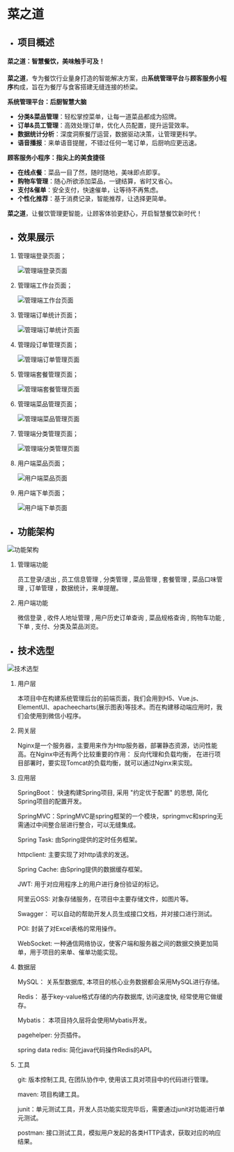 # 菜之道

- ## 项目概述

#### 菜之道：智慧餐饮，美味触手可及！

**菜之道**，专为餐饮行业量身打造的智能解决方案，由**系统管理平台**与**顾客服务小程序**构成，旨在为餐厅与食客搭建无缝连接的桥梁。

**系统管理平台：后厨智慧大脑**

- **分类&菜品管理**：轻松掌控菜单，让每一道菜品都成为招牌。
- **订单&员工管理**：高效处理订单，优化人员配置，提升运营效率。
- **数据统计分析**：深度洞察餐厅运营，数据驱动决策，让管理更科学。
- **语音播报**：来单语音提醒，不错过任何一笔订单，后厨响应更迅速。

**顾客服务小程序：指尖上的美食捷径**

- **在线点餐**：菜品一目了然，随时随地，美味即点即享。
- **购物车管理**：随心所欲添加菜品，一键结算，省时又省心。
- **支付&催单**：安全支付，快速催单，让等待不再焦虑。
- **个性化推荐**：基于消费记录，智能推荐，让选择更简单。

**菜之道**，让餐饮管理更智能，让顾客体验更舒心，开启智慧餐饮新时代！



- ## 效果展示

1. 管理端登录页面；

   ![管理端登录页面](IMG/管理端登录页面.png)

2. 管理端工作台页面；

   ![管理端工作台页面](IMG/管理端工作台页面.png)

3. 管理端订单统计页面；

   ![管理端订单统计页面](IMG/管理端订单统计.png)

4. 管理段订单管理页面；

   ![管理端订单管理页面](IMG/管理端订单管理.png)

5. 管理端套餐管理页面；

   ![管理端套餐管理页面](IMG/管理端套餐管理页面.png)

6. 管理端菜品管理页面；

   ![管理端菜品管理页面](IMG/管理端菜品管理页面.png)

7. 管理端分类管理页面；

   ![管理端分类管理页面](IMG/管理端分类管理页面.png)

8. 用户端菜品页面；

   ![用户端菜品页面](IMG/用户端菜品页面.png)

9. 用户端下单页面；

   ![用户端下单页面](IMG/用户端下单页面.png)





- ## 功能架构

![功能架构](IMG/功能架构.png)

1. 管理端功能

   员工登录/退出 , 员工信息管理 , 分类管理 , 菜品管理 , 套餐管理 , 菜品口味管理 , 订单管理 ，数据统计，来单提醒。

2. 用户端功能

   微信登录 , 收件人地址管理 , 用户历史订单查询 , 菜品规格查询 , 购物车功能 , 下单 , 支付、分类及菜品浏览。

   

- ## 技术选型

![技术选型](IMG/技术选型.png)

1. 用户层

   本项目中在构建系统管理后台的前端页面，我们会用到H5、Vue.js、ElementUI、apacheecharts(展示图表)等技术。而在构建移动端应用时，我们会使用到微信小程序。

2. 网关层

   Nginx是一个服务器，主要用来作为Http服务器，部署静态资源，访问性能高。在Nginx中还有两个比较重要的作用： 反向代理和负载均衡， 在进行项目部署时，要实现Tomcat的负载均衡，就可以通过Nginx来实现。

3. 应用层

   SpringBoot： 快速构建Spring项目, 采用 "约定优于配置" 的思想, 简化Spring项目的配置开发。

   SpringMVC：SpringMVC是spring框架的一个模块，springmvc和spring无需通过中间整合层进行整合，可以无缝集成。

   Spring Task: 由Spring提供的定时任务框架。

   httpclient: 主要实现了对http请求的发送。

   Spring Cache: 由Spring提供的数据缓存框架。

   JWT: 用于对应用程序上的用户进行身份验证的标记。

   阿里云OSS: 对象存储服务，在项目中主要存储文件，如图片等。

   Swagger： 可以自动的帮助开发人员生成接口文档，并对接口进行测试。

   POI: 封装了对Excel表格的常用操作。

   WebSocket: 一种通信网络协议，使客户端和服务器之间的数据交换更加简单，用于项目的来单、催单功能实现。

4. 数据层

   MySQL： 关系型数据库, 本项目的核心业务数据都会采用MySQL进行存储。

   Redis： 基于key-value格式存储的内存数据库, 访问速度快, 经常使用它做缓存。

   Mybatis： 本项目持久层将会使用Mybatis开发。

   pagehelper: 分页插件。

   spring data redis: 简化java代码操作Redis的API。

5. 工具

   git: 版本控制工具, 在团队协作中, 使用该工具对项目中的代码进行管理。

   maven: 项目构建工具。

   junit：单元测试工具，开发人员功能实现完毕后，需要通过junit对功能进行单元测试。

   postman: 接口测试工具，模拟用户发起的各类HTTP请求，获取对应的响应结果。

